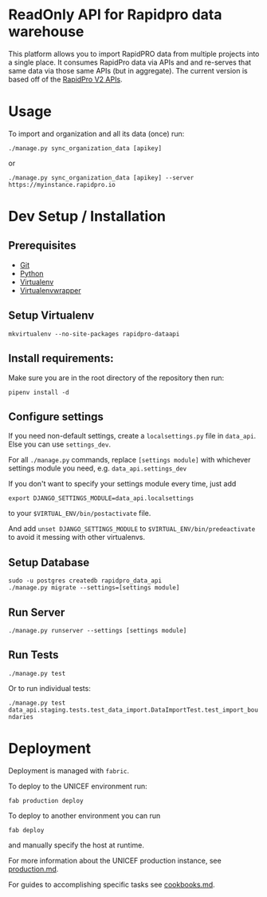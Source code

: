# ReadOnly API for Rapidpro data warehouse

This platform allows you to import RapidPRO data from multiple projects into a single place.
It consumes RapidPro data via APIs and and re-serves that same data via those same APIs (but in aggregate).
The current version is based off of the [RapidPro V2 APIs](https://app.rapidpro.io/api/v2/).

# Usage

To import and organization and all its data (once) run:

```
./manage.py sync_organization_data [apikey]
```

or

```
./manage.py sync_organization_data [apikey] --server https://myinstance.rapidpro.io
```

# Dev Setup / Installation

## Prerequisites

- [Git](https://git-scm.com/book/en/v2/Getting-Started-Installing-Git)
- [Python](https://www.python.org/downloads/)
- [Virtualenv](https://virtualenv.pypa.io/en/stable/)
- [Virtualenvwrapper](https://virtualenvwrapper.readthedocs.io/en/latest/)

## Setup Virtualenv

`mkvirtualenv --no-site-packages rapidpro-dataapi`

## Install requirements:

Make sure you are in the root directory of the repository then run:

`pipenv install -d`

## Configure settings

If you need non-default settings, create a `localsettings.py` file in `data_api`.
Else you can use `settings_dev`.

For all `./manage.py` commands, replace `[settings module]` with whichever settings module you need, e.g. `data_api.settings_dev`

If you don't want to specify your settings module every time, just add

`export DJANGO_SETTINGS_MODULE=data_api.localsettings`

to your `$VIRTUAL_ENV/bin/postactivate` file.

And add `unset DJANGO_SETTINGS_MODULE` to `$VIRTUAL_ENV/bin/predeactivate` to avoid it messing with other virtualenvs.

## Setup Database

```
sudo -u postgres createdb rapidpro_data_api
./manage.py migrate --settings=[settings module]
```

## Run Server

`./manage.py runserver --settings [settings module]`

## Run Tests

`./manage.py test`

Or to run individual tests:

`./manage.py test data_api.staging.tests.test_data_import.DataImportTest.test_import_boundaries`

# Deployment

Deployment is managed with `fabric`.

To deploy to the UNICEF environment run:

`fab production deploy`

To deploy to another environment you can run

`fab deploy`

and manually specify the host at runtime.

For more information about the UNICEF production instance, see [production.md](../docs/production.md).

For guides to accomplishing specific tasks see [cookbooks.md](../docs/cookbooks.md).
